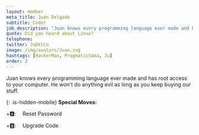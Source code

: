 ```yaml
---
layout: member
meta_title: Juan Delgado
subtitle: Coder
job_description: "Juan knows every programming language ever made and has root access to your computer. He won't do anything evil as long as you keep buying our stuff."
quote: Did you heard about Linux?
telephone:
twitter: JuDelCo
image: /img/avatars/Juan.svg
hashtags: [HackerMan, PragmaticSama, Ju]
order: 3
---
```


Juan knows every programming language ever made and has root access to your computer. He won't do anything evil as long as you keep buying our stuff.

{: .is-hidden-mobile}
**Special Moves:**

<div class="has-text-left is-hidden-mobile">

<i class="fas fa-arrow-down" style="transform: rotateZ(-45deg);"></i>
<i class="fas fa-arrow-down" style="transform: rotateZ(-225deg);"></i>
<i class="fas fa-arrow-down" style="transform: rotateZ(-135deg);"></i>
<i class="fas fa-arrow-down" style="transform: rotateZ(-315deg);"></i>
+🅰: &emsp;Reset Password

</div>
<div class="has-text-left is-hidden-mobile">

<i class="fas fa-arrow-up"></i>
<i class="fas fa-arrow-up"></i>
<i class="fas fa-arrow-up"></i>
<i class="fas fa-arrow-up"></i>
+🅱: &emsp;Upgrade Code

</div>
